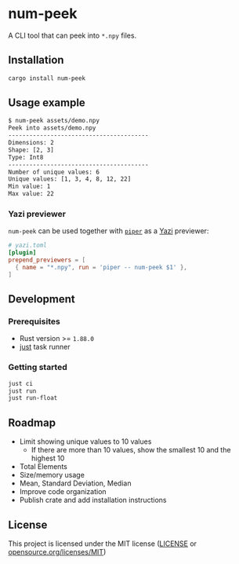 # num-peek

A CLI tool that can peek into `*.npy` files.

## Installation

```bash
cargo install num-peek
```

## Usage example

```bash
$ num-peek assets/demo.npy
Peek into assets/demo.npy
----------------------------------------
Dimensions: 2
Shape: [2, 3]
Type: Int8
----------------------------------------
Number of unique values: 6
Unique values: [1, 3, 4, 8, 12, 22]
Min value: 1
Max value: 22
```

### Yazi previewer

`num-peek` can be used together with [`piper`](https://github.com/yazi-rs/plugins/tree/main/piper.yazi) as a [Yazi](https://yazi-rs.github.io/) previewer:

```toml
# yazi.toml
[plugin]
prepend_previewers = [
  { name = "*.npy", run = 'piper -- num-peek $1' },
]
```

## Development

### Prerequisites

- Rust version >= `1.88.0`
- [just](https://github.com/casey/just) task runner

### Getting started

```bash
just ci
just run
just run-float
```

## Roadmap

- Limit showing unique values to 10 values
  - If there are more than 10 values, show the smallest 10 and the highest 10
- Total Elements
- Size/memory usage
- Mean, Standard Deviation, Median
- Improve code organization
- Publish crate and add installation instructions

## License

This project is licensed under the MIT license ([LICENSE](LICENSE) or [opensource.org/licenses/MIT](https://opensource.org/licenses/MIT))
